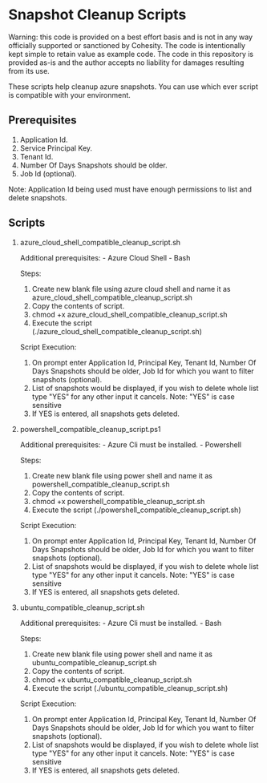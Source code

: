 # Snapshot Cleanup Scripts

Warning: this code is provided on a best effort basis and is not in any way officially supported or sanctioned by Cohesity. The code is intentionally kept simple to retain value as example code. The code in this repository is provided as-is and the author accepts no liability for damages resulting from its use.

These scripts help cleanup azure snapshots. You can use which ever script is compatible with your environment.

## Prerequisites

1. Application Id.
2. Service Principal Key.
3. Tenant Id.
4. Number Of Days Snapshots should be older.
5. Job Id (optional).

Note: Application Id being used must have enough permissions to list and delete snapshots.

## Scripts

1. azure_cloud_shell_compatible_cleanup_script.sh

    Additional prerequisites:
        - Azure Cloud Shell
        - Bash

    Steps:
    1. Create new blank file using azure cloud shell and name it as azure_cloud_shell_compatible_cleanup_script.sh
    2. Copy the contents of script.
    3. chmod +x azure_cloud_shell_compatible_cleanup_script.sh
    4. Execute the script (./azure_cloud_shell_compatible_cleanup_script.sh)

    Script Execution:
    1. On prompt enter Application Id, Principal Key, Tenant Id, Number Of Days Snapshots should be older, Job Id for which you want to filter snapshots (optional).
    2. List of snapshots would be displayed, if you wish to delete whole list type "YES" for any other input it cancels.
    Note: "YES" is case sensitive
    3. If YES is entered, all snapshots gets deleted.

2. powershell_compatible_cleanup_script.ps1

    Additional prerequisites:
        - Azure Cli must be installed.
        - Powershell

    Steps:
    1. Create new blank file using power shell and name it as powershell_compatible_cleanup_script.sh
    2. Copy the contents of script.
    3. chmod +x powershell_compatible_cleanup_script.sh
    4. Execute the script (./powershell_compatible_cleanup_script.sh)

    Script Execution:
    1. On prompt enter Application Id, Principal Key, Tenant Id, Number Of Days Snapshots should be older, Job Id for which you want to filter snapshots (optional).
    2. List of snapshots would be displayed, if you wish to delete whole list type "YES" for any other input it cancels.
    Note: "YES" is case sensitive
    3. If YES is entered, all snapshots gets deleted.

3. ubuntu_compatible_cleanup_script.sh

    Additional prerequisites:
        - Azure Cli must be installed.
        - Bash

    Steps:
    1. Create new blank file using power shell and name it as ubuntu_compatible_cleanup_script.sh
    2. Copy the contents of script.
    3. chmod +x ubuntu_compatible_cleanup_script.sh
    4. Execute the script (./ubuntu_compatible_cleanup_script.sh)

    Script Execution:
    1. On prompt enter Application Id, Principal Key, Tenant Id, Number Of Days Snapshots should be older, Job Id for which you want to filter snapshots (optional).
    2. List of snapshots would be displayed, if you wish to delete whole list type "YES" for any other input it cancels.
    Note: "YES" is case sensitive
    3. If YES is entered, all snapshots gets deleted.
